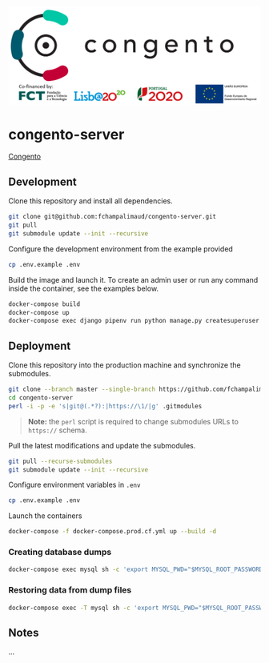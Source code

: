 ![Congento Logo](congento.png)

# congento-server

[Congento](https://congento.org/)


## Development

Clone this repository and install all dependencies.

```bash
git clone git@github.com:fchampalimaud/congento-server.git
git pull
git submodule update --init --recursive
```

Configure the development environment from the example provided

```bash
cp .env.example .env
```

Build the image and launch it. To create an admin user or run any command inside the container, see the examples below.

```bash
docker-compose build
docker-compose up
docker-compose exec django pipenv run python manage.py createsuperuser
```


## Deployment

Clone this repository into the production machine and synchronize the submodules.

```bash
git clone --branch master --single-branch https://github.com/fchampalimaud/congento-server.git
cd congento-server
perl -i -p -e 's|git@(.*?):|https://\1/|g' .gitmodules
```

> **Note:** the `perl` script is required to change submodules URLs to `https://` schema.

Pull the latest modifications and update the submodules.

```bash
git pull --recurse-submodules
git submodule update --init --recursive
```

Configure environment variables in `.env`

```bash
cp .env.example .env
```

Launch the containers

```bash
docker-compose -f docker-compose.prod.cf.yml up --build -d
```


### Creating database dumps

```bash
docker-compose exec mysql sh -c 'export MYSQL_PWD="$MYSQL_ROOT_PASSWORD"; exec mysqldump --all-databases -uroot' > /some/path/on/your/host/all-databases.sql
```

### Restoring data from dump files

```bash
docker-compose exec -T mysql sh -c 'export MYSQL_PWD="$MYSQL_ROOT_PASSWORD"; exec mysql -uroot' < /some/path/on/your/host/all-databases.sql
```


## Notes

...
